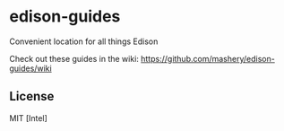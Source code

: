 edison-guides
=============

Convenient location for all things Edison

Check out these guides in the wiki: https://github.com/mashery/edison-guides/wiki

## License
MIT [Intel]





